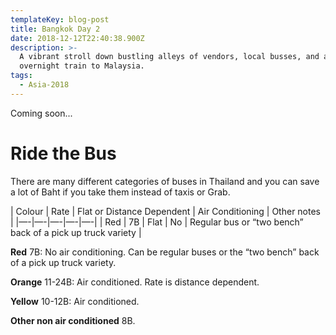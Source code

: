 ```yaml
---
templateKey: blog-post
title: Bangkok Day 2
date: 2018-12-12T22:40:38.900Z
description: >-
  A vibrant stroll down bustling alleys of vendors, local busses, and an
  overnight train to Malaysia. 
tags:
  - Asia-2018
---
```

Coming soon...

# Ride the Bus

There are many different categories of buses in Thailand and you can save a lot of Baht if you take them instead of taxis or Grab. 

| Colour | Rate | Flat or Distance Dependent | Air Conditioning | Other notes |
|—-|—-|—-|—-|—-|
| Red | 7B | Flat | No | Regular bus or  “two bench” back of a pick up truck variety | 


**Red** 7B: No air conditioning. Can be regular buses or the “two bench” back of a pick up truck variety.

**Orange** 11-24B: Air conditioned. Rate is distance dependent. 

**Yellow** 10-12B: Air conditioned. 

**Other non air conditioned** 8B. 

